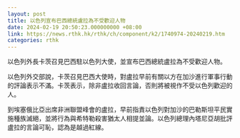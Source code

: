 ```yaml
---
layout: post
title: 以色列宣布巴西總統盧拉為不受歡迎人物
date: 2024-02-19 20:50:23.000000000 +08:00
link: https://news.rthk.hk/rthk/ch/component/k2/1740974-20240219.htm
categories: rthk
---
```


以色列外長卡茨召見巴西駐以色列大使，並宣布巴西總統盧拉為不受歡迎人物。

以色列外交部說，卡茨召見巴西大使時，對盧拉早前有關以方在加沙進行軍事行動的評論表示不滿。卡茨表示，除非盧拉收回言論，否則將被視作不受以色列歡迎的人。

到埃塞俄比亞出席非洲聯盟峰會的盧拉，早前指責以色列對加沙的巴勒斯坦平民實施種族滅絕，並將行為與希特勒殺害猶太人相提並論。以色列總理內塔尼亞胡批評盧拉的言論可恥，認為是越過紅線。
